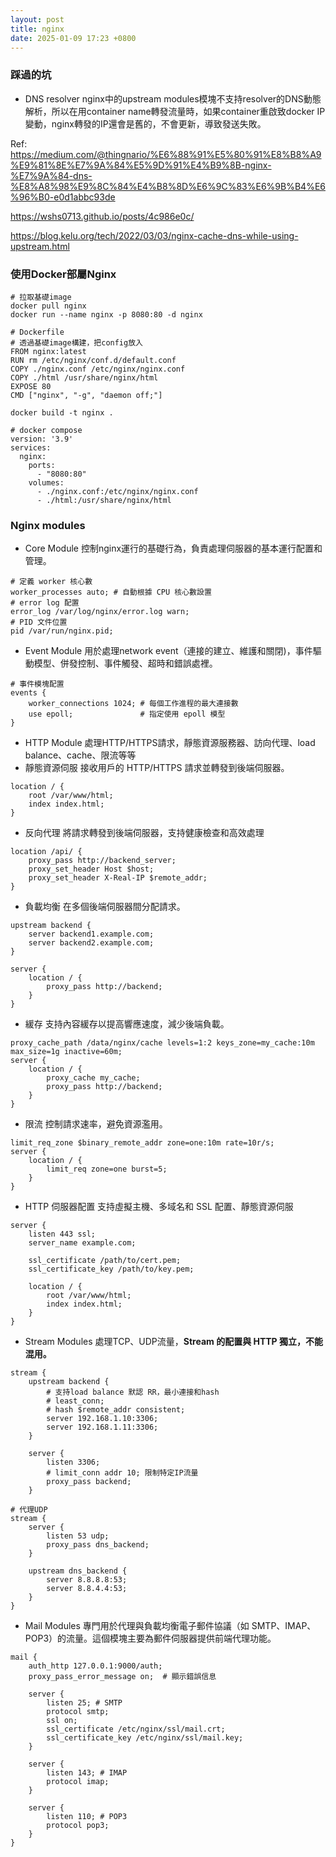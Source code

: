 ```yaml
---
layout: post
title: nginx
date: 2025-01-09 17:23 +0800
---
```

### 踩過的坑
* DNS resolver
nginx中的upstream modules模塊不支持resolver的DNS動態解析，所以在用container name轉發流量時，如果container重啟致docker IP變動，nginx轉發的IP還會是舊的，不會更新，導致發送失敗。

Ref:
https://medium.com/@thingnario/%E6%88%91%E5%80%91%E8%B8%A9%E9%81%8E%E7%9A%84%E5%9D%91%E4%B9%8B-nginx-%E7%9A%84-dns-%E8%A8%98%E9%8C%84%E4%B8%8D%E6%9C%83%E6%9B%B4%E6%96%B0-e0d1abbc93de

https://wshs0713.github.io/posts/4c986e0c/

https://blog.kelu.org/tech/2022/03/03/nginx-cache-dns-while-using-upstream.html
### 使用Docker部屬Nginx
```
# 拉取基礎image
docker pull nginx
docker run --name nginx -p 8080:80 -d nginx
```
```
# Dockerfile
# 透過基礎image構建，把config放入
FROM nginx:latest
RUN rm /etc/nginx/conf.d/default.conf
COPY ./nginx.conf /etc/nginx/nginx.conf
COPY ./html /usr/share/nginx/html
EXPOSE 80
CMD ["nginx", "-g", "daemon off;"]
```
```
docker build -t nginx .
```
```
# docker compose
version: '3.9'
services:
  nginx:
    ports:
      - "8080:80"
    volumes:
      - ./nginx.conf:/etc/nginx/nginx.conf
      - ./html:/usr/share/nginx/html
```
### Nginx modules
* Core Module
控制nginx運行的基礎行為，負責處理伺服器的基本運行配置和管理。
```
# 定義 worker 核心數
worker_processes auto; # 自動根據 CPU 核心數設置
# error log 配置
error_log /var/log/nginx/error.log warn;
# PID 文件位置
pid /var/run/nginx.pid;

```
* Event Module
用於處理network event（連接的建立、維護和關閉)，事件驅動模型、併發控制、事件觸發、超時和錯誤處裡。
```
# 事件模塊配置
events {
    worker_connections 1024; # 每個工作進程的最大連接數
    use epoll;               # 指定使用 epoll 模型
}
```
* HTTP Module
處理HTTP/HTTPS請求，靜態資源服務器、訪向代理、load balance、cache、限流等等
* 靜態資源伺服
接收用戶的 HTTP/HTTPS 請求並轉發到後端伺服器。
```
location / {
    root /var/www/html;
    index index.html;
}
```
* 反向代理
將請求轉發到後端伺服器，支持健康檢查和高效處理
```
location /api/ {
    proxy_pass http://backend_server;
    proxy_set_header Host $host;
    proxy_set_header X-Real-IP $remote_addr;
}

```
* 負載均衡
在多個後端伺服器間分配請求。
```
upstream backend {
    server backend1.example.com;
    server backend2.example.com;
}

server {
    location / {
        proxy_pass http://backend;
    }
}
```
* 緩存
支持內容緩存以提高響應速度，減少後端負載。
```
proxy_cache_path /data/nginx/cache levels=1:2 keys_zone=my_cache:10m max_size=1g inactive=60m;
server {
    location / {
        proxy_cache my_cache;
        proxy_pass http://backend;
    }
}
```
* 限流
控制請求速率，避免資源濫用。
```
limit_req_zone $binary_remote_addr zone=one:10m rate=10r/s;
server {
    location / {
        limit_req zone=one burst=5;
    }
}

```
* HTTP 伺服器配置
支持虛擬主機、多域名和 SSL 配置、靜態資源伺服
```
server {
    listen 443 ssl;
    server_name example.com;

    ssl_certificate /path/to/cert.pem;
    ssl_certificate_key /path/to/key.pem;

    location / {
        root /var/www/html;
        index index.html;
    }
}
```
* Stream Modules
處理TCP、UDP流量，**Stream 的配置與 HTTP 獨立，不能混用。**
```
stream {
    upstream backend {
        # 支持load balance 默認 RR，最小連接和hash
        # least_conn;
        # hash $remote_addr consistent;
        server 192.168.1.10:3306;
        server 192.168.1.11:3306;
    }

    server {
        listen 3306;
        # limit_conn addr 10; 限制特定IP流量
        proxy_pass backend;
    }
```
```
# 代理UDP
stream {
    server {
        listen 53 udp;
        proxy_pass dns_backend;
    }

    upstream dns_backend {
        server 8.8.8.8:53;
        server 8.8.4.4:53;
    }
}
```

* Mail Modules
專門用於代理與負載均衡電子郵件協議（如 SMTP、IMAP、POP3）的流量。這個模塊主要為郵件伺服器提供前端代理功能。

```
mail {
    auth_http 127.0.0.1:9000/auth;
    proxy_pass_error_message on;  # 顯示錯誤信息

    server {
        listen 25; # SMTP
        protocol smtp;
        ssl on;
        ssl_certificate /etc/nginx/ssl/mail.crt;
        ssl_certificate_key /etc/nginx/ssl/mail.key;
    }

    server {
        listen 143; # IMAP
        protocol imap;
    }

    server {
        listen 110; # POP3
        protocol pop3;
    }
}

```